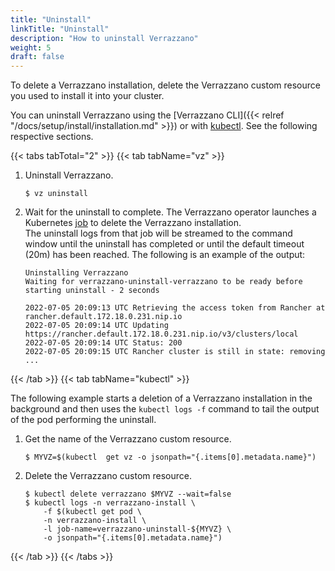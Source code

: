 ```yaml
---
title: "Uninstall"
linkTitle: "Uninstall"
description: "How to uninstall Verrazzano"
weight: 5
draft: false
---
```



To delete a Verrazzano installation, delete the Verrazzano custom resource you used to
install it into your cluster.

You can uninstall Verrazzano using the [Verrazzano CLI]({{< relref "/docs/setup/install/installation.md" >}}) or with [kubectl](https://kubernetes.io/docs/reference/kubectl/kubectl/).
See the following respective sections.

{{< tabs tabTotal="2" >}}
{{< tab tabName="vz" >}}
<br>

1. Uninstall Verrazzano.
    ```shell
    $ vz uninstall
    ```

2. Wait for the uninstall to complete.
   The Verrazzano operator launches a Kubernetes [job](https://kubernetes.io/docs/concepts/workloads/controllers/job/) to delete the Verrazzano installation.  
   The uninstall logs from that job will be streamed to the command window until the uninstall has completed or until the default timeout (20m) has been reached.
   The following is an example of the output:
   ```shell
   Uninstalling Verrazzano
   Waiting for verrazzano-uninstall-verrazzano to be ready before starting uninstall - 2 seconds

   2022-07-05 20:09:13 UTC Retrieving the access token from Rancher at rancher.default.172.18.0.231.nip.io
   2022-07-05 20:09:14 UTC Updating https://rancher.default.172.18.0.231.nip.io/v3/clusters/local
   2022-07-05 20:09:14 UTC Status: 200
   2022-07-05 20:09:15 UTC Rancher cluster is still in state: removing
   ...
   ```
{{< /tab >}}
{{< tab tabName="kubectl" >}}
<br>

The following example starts a deletion of a Verrazzano installation in the background and then
uses the `kubectl logs -f` command to tail the output of the pod performing the uninstall.

1. Get the name of the Verrazzano custom resource.

   ```shell
   $ MYVZ=$(kubectl  get vz -o jsonpath="{.items[0].metadata.name}")
   ```
2. Delete the Verrazzano custom resource.

   ```shell
   $ kubectl delete verrazzano $MYVZ --wait=false
   $ kubectl logs -n verrazzano-install \
       -f $(kubectl get pod \
       -n verrazzano-install \
       -l job-name=verrazzano-uninstall-${MYVZ} \
       -o jsonpath="{.items[0].metadata.name}")
   ```
{{< /tab >}}
{{< /tabs >}}
